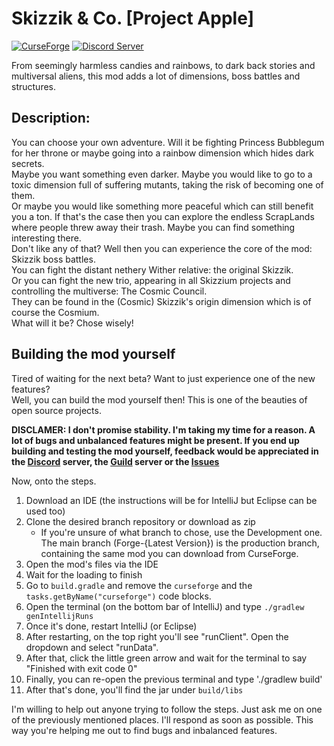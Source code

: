 # Skizzik & Co. [Project Apple]
[![CurseForge](http://cf.way2muchnoise.eu/versions/skizzik.svg)](https://www.curseforge.com/minecraft/mc-mods/skizzik)
[![Discord Server](https://img.shields.io/discord/591914197219016707.svg?color=7289da&label=Skizzium%20Server&logo=discord&style=flat-square)](https://discord.gg/5rjBEzT9Bm)

From seemingly harmless candies and rainbows, to dark back stories and multiversal aliens, this mod adds a lot of dimensions, boss battles and structures.

## Description:
You can choose your own adventure. Will it be fighting Princess Bubblegum for her throne or maybe going into a rainbow dimension which hides dark secrets.<br>
Maybe you want something even darker. Maybe you would like to go to a toxic dimension full of suffering mutants, taking the risk of becoming one of them.<br>
Or maybe you would like something more peaceful which can still benefit you a ton. If that's the case then you can explore the endless ScrapLands where people threw away their trash. Maybe you can find something interesting there.<br>
Don't like any of that? Well then you can experience the core of the mod: Skizzik boss battles.<br>
You can fight the distant nethery Wither relative: the original Skizzik.<br>
Or you can fight the new trio, appearing in all Skizzium projects and controlling the multiverse: The Cosmic Council.<br>
They can be found in the (Cosmic) Skizzik's origin dimension which is of course the Cosmium.<br>
What will it be? Chose wisely!

## Building the mod yourself
Tired of waiting for the next beta? Want to just experience one of the new features?<br>
Well, you can build the mod yourself then! This is one of the beauties of open source projects.<br>

**DISCLAMER: I don't promise stability. I'm taking my time for a reason. A lot of bugs and unbalanced features might be present.
If you end up building and testing the mod yourself, feedback would be appreciated in the [Discord](https://discord.gg/5rjBEzT9Bm) server, the [Guild](https://guilded.gg/skizzium) server or the [Issues](https://github.com/Skizzium/Project-Apple/issues)**

Now, onto the steps.
1. Download an IDE (the instructions will be for IntelliJ but Eclipse can be used too)
1. Clone the desired branch repository or download as zip
   * If you're unsure of what branch to chose, use the Development one.<br>
     The main branch (Forge-{Latest Version}) is the production branch, containing the same mod you can download from CurseForge.
1. Open the mod's files via the IDE
1. Wait for the loading to finish
1. Go to `build.gradle` and remove the `curseforge` and the `tasks.getByName("curseforge")` code blocks.
1. Open the terminal (on the bottom bar of IntelliJ) and type `./gradlew genIntellijRuns`
1. Once it's done, restart IntelliJ (or Eclipse)
1. After restarting, on the top right you'll see "runClient". Open the dropdown and select "runData".
1. After that, click the little green arrow and wait for the terminal to say "Finished with exit code 0"
1. Finally, you can re-open the previous terminal and type './gradlew build'
1. After that's done, you'll find the jar under `build/libs`

I'm willing to help out anyone trying to follow the steps. Just ask me on one of the previously mentioned places.
I'll respond as soon as possible. This way you're helping me out to find bugs and inbalanced features.
